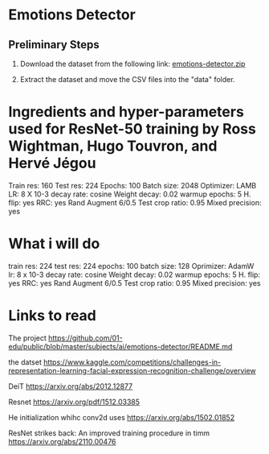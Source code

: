 # Emotions Detector

## Preliminary Steps

1. Download the dataset from the following link: [emotions-detector.zip](https://assets.01-edu.org/ai-branch/project3/emotions-detector.zip)

2. Extract the dataset and move the CSV files into the "data" folder.

# Ingredients and hyper-parameters used for ResNet-50 training by Ross Wightman, Hugo Touvron, and Hervé Jégou

Train res: 160
Test res: 224
Epochs: 100
Batch size: 2048
Optimizer: LAMB
LR: 8 X 10-3
decay rate: cosine
Weight decay: 0.02
warmup epochs: 5
H. flip: yes
RRC: yes
Rand Augment 6/0.5
Test crop ratio: 0.95
Mixed precision: yes

# What i will do

train res: 224
test res: 224
epochs: 100
batch size: 128
Oprimizer: AdamW
lr: 8 x 10-3
decay rate: cosine
Weight decay: 0.02
warmup epochs: 5
H. flip: yes
RRC: yes
Rand Augment 6/0.5
Test crop ratio: 0.95
Mixed precision: yes

# Links to read

The project
https://github.com/01-edu/public/blob/master/subjects/ai/emotions-detector/README.md

the datset
https://www.kaggle.com/competitions/challenges-in-representation-learning-facial-expression-recognition-challenge/overview

DeiT
https://arxiv.org/abs/2012.12877

Resnet
https://arxiv.org/pdf/1512.03385

He initialization whihc conv2d uses
https://arxiv.org/abs/1502.01852

ResNet strikes back: An improved training procedure in timm
https://arxiv.org/abs/2110.00476
